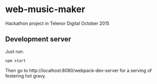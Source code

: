# web-music-maker
Hackathon project in Telenor Digital October 2015

## Development server

Just run:

```bash
npm start
```

Then go to http://localhost:8080/webpack-dev-server for a serving of festering hot gravy.

